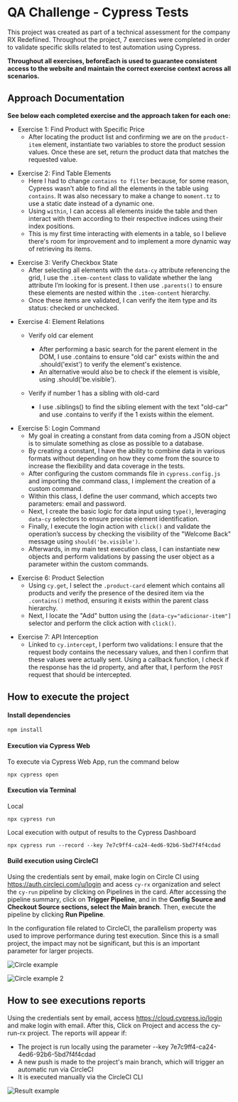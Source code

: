 # QA Challenge - Cypress Tests


This project was created as part of a technical assessment for the company RX Redefiined.
Throughout the project, 7 exercises were completed in order to validate specific skills related to test automation using Cypress.

**Throughout all exercises, beforeEach is used to guarantee consistent access to the website and maintain the correct exercise context across all scenarios.**

## Approach Documentation

**See below each completed exercise and the approach taken for each one:**

* Exercise 1: Find Product with Specific Price
  * After locating the product list and confirming we are on the `product-item` element, instantiate two variables to store the product session values. Once these are set, return the product data that matches the requested value.

<!-- pagebreak -->

* Exercise 2: Find Table Elements
  *  Here I had to change `contains to filter` because, for some reason, Cypress wasn't able to find all the elements in the table using `contains`. It was also necessary to make a change to `moment.tz` to use a static date instead of a dynamic one.
  * Using `within`, I can access all elements inside the table and then interact with them according to their respective indices using their index positions.
  * This is my first time interacting with elements in a table, so I believe there's room for improvement and to implement a more dynamic way of retrieving its items.

<!-- pagebreak -->

* Exercise 3: Verify Checkbox State
  * After selecting all elements with the `data-cy` attribute referencing the grid, I use the `.item-content` class to validate whether the lang attribute I’m looking for is present. I then use `.parents()` to ensure these elements are nested within the `.item-content` hierarchy.
  * Once these items are validated, I can verify the item type and its status: checked or unchecked.

<!-- pagebreak -->

* Exercise 4: Element Relations
  * Verify old car element
    * After performing a basic search for the parent element in the DOM, I use .contains to ensure "old car" exists within the <span> and .should('exist') to verify the element's existence.
    * An alternative would also be to check if the element is visible, using .should('be.visible').

  * Verify if number 1 has a sibling with old-card
    * I use .siblings() to find the sibling element with the text "old-car" and use .contains to verify if the 1 exists within the <span> element.
  
<!-- pagebreak --> 

* Exercise 5: Login Command
  * My goal in creating a constant from data coming from a JSON object is to simulate something as close as possible to a database.
  * By creating a constant, I have the ability to combine data in various formats without depending on how they come from the source to increase the flexibility and data coverage in the tests.
  * After configuring the custom commands file in `cypress.config.js` and importing the command class, I implement the creation of a custom command.
  * Within this class, I define the user command, which accepts two parameters: email and password.
  * Next, I create the basic logic for data input using `type()`, leveraging `data-cy` selectors to ensure precise element identification.
  * Finally, I execute the login action with `click()` and validate the operation’s success by checking the visibility of the "Welcome Back" message using `should('be.visible')`.
  * Afterwards, in my main test execution class, I can instantiate new objects and perform validations by passing the user object as a parameter within the custom commands.

<!-- pagebreak -->

* Exercise 6: Product Selection
  * Using `cy.get`, I select the `.product-card` element which contains all products and verify the presence of the desired item via the `.contains()` method, ensuring it exists within the parent class hierarchy.
  * Next, I locate the "Add" button using the `[data-cy="adicionar-item"]` selector and perform the click action with `click()`.

<!-- pagebreak -->

* Exercise 7: API Interception
  * Linked to `cy.intercept`, I perform two validations: I ensure that the request body contains the necessary values, and then I confirm that these values were actually sent. Using a callback function, I check if the response has the id property, and after that, I perform the `POST` request that should be intercepted.


## How to execute the project

#### Install dependencies
```npm install```

<!-- pagebreak -->

#### Execution via Cypress Web
To execute via Cypress Web App, run the command below
<!-- pagebreak -->

``` npx cypress open ```

<!-- pagebreak -->

#### Execution via Terminal
Local
<!-- pagebreak -->

```npx cypress run```

Local execution with output of results to the Cypress Dashboard
<!-- pagebreak -->

```npx cypress run --record --key 7e7c9ff4-ca24-4ed6-92b6-5bd7f4f4cdad```
<!-- pagebreak --->

#### Build execution using CircleCI
Using the credentials sent by email, make login on Circle CI using https://auth.circleci.com/u/login and acess `cy-rx` organization and select the `cy-run` pipeline by clicking on Pipelines in the card.
After accessing the pipeline summary, click on **Trigger Pipeline**, and in the **Config Source and Checkout Source sections, select the Main branch**.
Then, execute the pipeline by clicking **Run Pipeline**.

In the configuration file related to CircleCI, the parallelism property was used to improve performance during test execution.
Since this is a small project, the impact may not be significant, but this is an important parameter for larger projects.

![Circle example](img/circle2.png)

![Circle example 2](img/circle.png)

## How to see executions reports
Using the credentials sent by email, access https://cloud.cypress.io/login and make login with email.
After this, Click on Project and access the cy-run-rx project. The reports will appear if:

  * The project is run locally using the parameter --key 7e7c9ff4-ca24-4ed6-92b6-5bd7f4f4cdad
  * A new push is made to the project's main branch, which will trigger an automatic run via CircleCI
  * It is executed manually via the CircleCI CLI

![Result example](img/cy.dash.png)